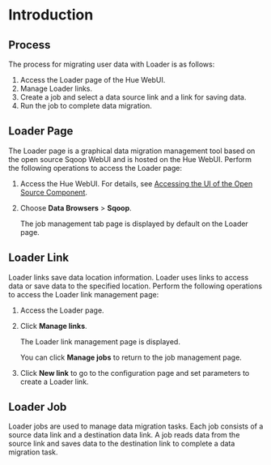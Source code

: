 # Introduction<a name="EN-US_TOPIC_0125376049"></a>

## Process<a name="s3cb6ba5f802b4f02b479d1c332adac42"></a>

The process for migrating user data with Loader is as follows:

1.  Access the Loader page of the Hue WebUI.
2.  Manage Loader links.
3.  Create a job and select a data source link and a link for saving data.
4.  Run the job to complete data migration.

## Loader Page<a name="s49ec1e4eeb254b4d97c98caf69fa110f"></a>

The Loader page is a graphical data migration management tool based on the open source Sqoop WebUI and is hosted on the Hue WebUI. Perform the following operations to access the Loader page:

1.  Access the Hue WebUI. For details, see  [Accessing the UI of the Open Source Component](accessing_the_ui_of_the_open_source_component).
2.  Choose  **Data Browsers**  \>  **Sqoop**.

    The job management tab page is displayed by default on the Loader page.


## Loader Link<a name="sd7b4f674f84f46f385a7a72b8c2c3962"></a>

Loader links save data location information. Loader uses links to access data or save data to the specified location. Perform the following operations to access the Loader link management page:

1.  Access the Loader page.
2.  Click  **Manage links**.

    The Loader link management page is displayed.

    You can click **Manage jobs**  to return to the job management page.

3.  Click  **New link**  to go to the configuration page and set parameters to create a Loader link.

## Loader Job<a name="s08da4ea795d248f4ba93e0d259d4abe5"></a>

Loader jobs are used to manage data migration tasks. Each job consists of a source data link and a destination data link. A job reads data from the source link and saves data to the destination link to complete a data migration task.

